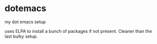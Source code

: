 dotemacs
========

my dot emacs setup

uses ELPA to install a bunch of packages if not present. Cleaner than the last bulky setup.
